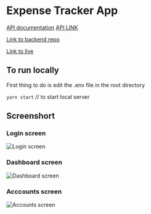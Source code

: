 # Expense Tracker App

[API documentation](https://documenter.getpostman.com/view/12561783/UVXdPywd)
[API LINK](https://expense-tracker-mono.herokuapp.com)

[Link to backend repo](https://github.com/daviesesiro/mono-app-backend)

[Link to live](https://mono-app-frontend.vercel.app)

## To run locally

First thing to do is edit the .env file in the root directory

`yarn start` // to start local server

## Screenshort

### Login screen

![Login screen](https://github.com/daviesesiro/mono-app-frontend/blob/main/screenshots/login-screen.png?raw=true)

### Dashboard screen

![Dashboard screen](https://github.com/daviesesiro/mono-app-frontend/blob/main/screenshots/dashboard-screen.png?raw=true)

### Acccounts screen

![Accounts screen](https://raw.githubusercontent.com/daviesesiro/mono-app-frontend/0f9df31a9cf44c9718ee78ba75581e95034ae03e/screenshots/accounts-screen.png)

